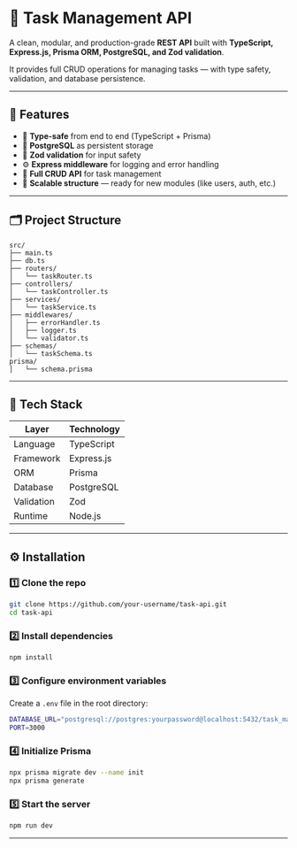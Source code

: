# 📘 Task Management API

A clean, modular, and production-grade **REST API** built with
**TypeScript, Express.js, Prisma ORM, PostgreSQL, and Zod validation**.

It provides full CRUD operations for managing tasks — with type safety, validation, and database persistence.

---

## 🚀 Features

- 🧠 **Type-safe** from end to end (TypeScript + Prisma)
- 💾 **PostgreSQL** as persistent storage
- 🧩 **Zod validation** for input safety
- ⚙️ **Express middleware** for logging and error handling
- 🔁 **Full CRUD API** for task management
- 🧱 **Scalable structure** — ready for new modules (like users, auth, etc.)

---

## 🗂️ Project Structure

```
src/
├── main.ts
├── db.ts
├── routers/
│   └── taskRouter.ts
├── controllers/
│   └── taskController.ts
├── services/
│   └── taskService.ts
├── middlewares/
│   ├── errorHandler.ts
│   ├── logger.ts
│   └── validator.ts
├── schemas/
│   └── taskSchema.ts
prisma/
│   └── schema.prisma
```

---

## 🧩 Tech Stack

| Layer      | Technology |
| ---------- | ---------- |
| Language   | TypeScript |
| Framework  | Express.js |
| ORM        | Prisma     |
| Database   | PostgreSQL |
| Validation | Zod        |
| Runtime    | Node.js    |

---

## ⚙️ Installation

### 1️⃣ Clone the repo

```bash
git clone https://github.com/your-username/task-api.git
cd task-api
```

### 2️⃣ Install dependencies

```bash
npm install
```

### 3️⃣ Configure environment variables

Create a `.env` file in the root directory:

```bash
DATABASE_URL="postgresql://postgres:yourpassword@localhost:5432/task_manager?schema=public"
PORT=3000
```

### 4️⃣ Initialize Prisma

```bash
npx prisma migrate dev --name init
npx prisma generate
```

### 5️⃣ Start the server

```bash
npm run dev
```

---
